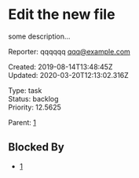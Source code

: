 # Edit the new file

some description...

Reporter: qqqqqq <qqq@example.com>  

Created: 2019-08-14T13:48:45Z  
Updated: 2020-03-20T12:13:02.316Z

Type: task  
Status: backlog  
Priority: 12.5625

Parent: [1](1.md "bbbb")

## Blocked By
- [1](1.md "bbbb")

